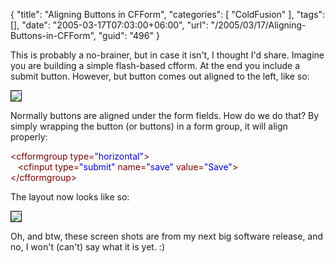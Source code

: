 {
	"title": "Aligning Buttons in CFForm",
	"categories": [
		"ColdFusion"
	],
	"tags": [],
	"date": "2005-03-17T07:03:00+06:00",
	"url": "/2005/03/17/Aligning-Buttons-in-CFForm",
	"guid": "496"
}

This is probably a no-brainer, but in case it isn't, I thought I'd share. Imagine you are building a simple flash-based cfform. At the end you include a submit button. However, but button comes out aligned to the left, like so:

<img src="https://static.raymondcamden.com/images/button1.jpg" border="1">

Normally buttons are aligned under the form fields. How do we do that? By simply wrapping the button (or buttons) in a form group, it will align properly:

<div class="code"><FONT COLOR=MAROON>&lt;cfformgroup type=<FONT COLOR=BLUE>"horizontal"</FONT>&gt;</FONT><br>
&nbsp;&nbsp;&nbsp;<FONT COLOR=MAROON>&lt;cfinput type=<FONT COLOR=BLUE>"submit"</FONT> name=<FONT COLOR=BLUE>"save"</FONT> value=<FONT COLOR=BLUE>"Save"</FONT>&gt;</FONT><br>
<FONT COLOR=MAROON>&lt;/cfformgroup&gt;</FONT></div>

The layout now looks like so:

<img src="https://static.raymondcamden.com/images/cfjedi/button2.jpg" border="1">

Oh, and btw, these screen shots are from my next big software release, and no, I won't (can't) say what it is yet. :)